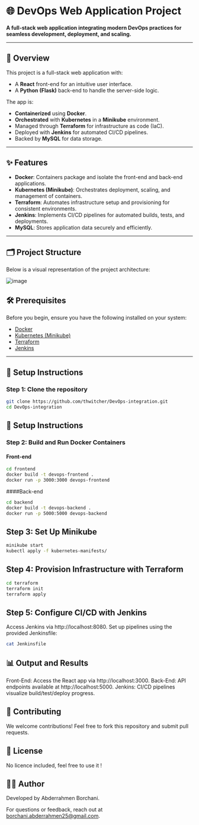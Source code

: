 # 🌐 DevOps Web Application Project

**A full-stack web application integrating modern DevOps practices for seamless development, deployment, and scaling.**

---

## 📖 Overview

This project is a full-stack web application with:
- A **React** front-end for an intuitive user interface.
- A **Python (Flask)** back-end to handle the server-side logic.

The app is:
- **Containerized** using **Docker**.
- **Orchestrated** with **Kubernetes** in a **Minikube** environment.
- Managed through **Terraform** for infrastructure as code (IaC).
- Deployed with **Jenkins** for automated CI/CD pipelines.
- Backed by **MySQL** for data storage.

---

## ✨ Features

- **Docker**: Containers package and isolate the front-end and back-end applications.
- **Kubernetes (Minikube)**: Orchestrates deployment, scaling, and management of containers.
- **Terraform**: Automates infrastructure setup and provisioning for consistent environments.
- **Jenkins**: Implements CI/CD pipelines for automated builds, tests, and deployments.
- **MySQL**: Stores application data securely and efficiently.

---

## 🗂️ Project Structure

Below is a visual representation of the project architecture:

![image](https://github.com/user-attachments/assets/e41577ab-cbf7-4636-9745-3b462489b1d2)

## 🛠️ Prerequisites

Before you begin, ensure you have the following installed on your system:
- [Docker](https://www.docker.com/)
- [Kubernetes (Minikube)](https://minikube.sigs.k8s.io/docs/start/)
- [Terraform](https://www.terraform.io/)
- [Jenkins](https://www.jenkins.io/)

---

## 🚀 Setup Instructions

### Step 1: Clone the repository
```bash
git clone https://github.com/thwitcher/DevOps-integration.git
cd DevOps-integration
````
## 🚀 Setup Instructions

### Step 2: Build and Run Docker Containers

#### Front-end
```bash
cd frontend
docker build -t devops-frontend .
docker run -p 3000:3000 devops-frontend
````
####Back-end
````bash
cd backend
docker build -t devops-backend .
docker run -p 5000:5000 devops-backend
````
## Step 3: Set Up Minikube
```bash
minikube start
kubectl apply -f kubernetes-manifests/
````
## Step 4: Provision Infrastructure with Terraform
````bash
cd terraform
terraform init
terraform apply
````
## Step 5: Configure CI/CD with Jenkins
Access Jenkins via http://localhost:8080.
Set up pipelines using the provided Jenkinsfile:
````bash
cat Jenkinsfile
````
## 📊 Output and Results
Front-End: Access the React app via http://localhost:3000.
Back-End: API endpoints available at http://localhost:5000.
Jenkins: CI/CD pipelines visualize build/test/deploy progress.
## 🤝 Contributing
We welcome contributions! Feel free to fork this repository and submit pull requests.

## 📜 License
No licence included, feel free to use it ! 
## 👨‍💻 Author
Developed by Abderrahmen Borchani.

For questions or feedback, reach out at borchani.abderrahmen25@gmail.com.

